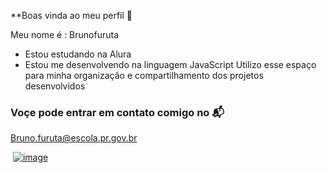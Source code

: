 **Boas vinda ao meu perfil 🫡

Meu nome é : Brunofuruta

- Estou estudando na Alura 
- Estou me desenvolvendo na linguagem JavaScript
  Utilizo esse espaço para minha organização e  compartilhamento dos projetos desenvolvidos

### Voçe pode entrar em contato comigo no 📬

Bruno.furuta@escola.pr.gov.br


![]()
[![image](https://github.com/user-attachments/assets/3d4d82e0-f84a-4110-ac4a-71a884e0fa69)](https://media1.tenor.com/m/SsTx8fK1LHsAAAAC/war-thunder-tank.gif)

